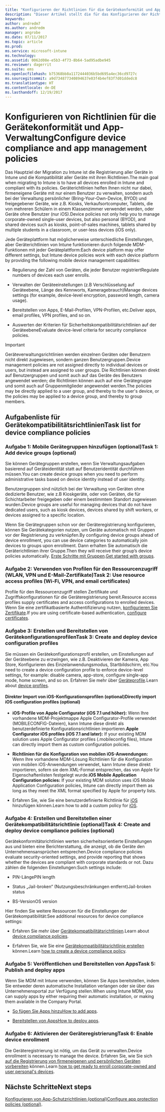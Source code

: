 ```yaml
---
title: "Konfigurieren der Richtlinien für die Gerätekonformität und App-Verwaltung während einer Migration von Intune"
description: "Dieser Artikel stellt die für das Konfigurieren der Richtlinien für die Gerätekompatibilität und die App-Verwaltung notwendigen Schritte während einer Migration von Intune bereit."
keywords: 
author: andredm7
ms.author: andredm
manager: angrobe
ms.date: 07/11/2017
ms.topic: article
ms.prod: 
ms.service: microsoft-intune
ms.technology: 
ms.assetid: 0062d08e-e5b3-4f73-8b64-5ad95adbe945
ms.reviewer: dagerrit
ms.suite: ems
ms.openlocfilehash: b75368bb8a1172444036b5bd695a4ec36cd9727c
ms.sourcegitcommit: a9d734877340894637e03f4b4ef83f7d01ddedc8
ms.translationtype: HT
ms.contentlocale: de-DE
ms.lasthandoff: 12/19/2017
---
```

# <a name="configure-device-compliance-and-app-management-policies"></a><span data-ttu-id="ffc5c-103">Konfigurieren von Richtlinien für die Gerätekonformität und App-Verwaltung</span><span class="sxs-lookup"><span data-stu-id="ffc5c-103">Configure device compliance and app management policies</span></span>

<span data-ttu-id="ffc5c-104">Das Hauptziel der Migration zu Intune ist die Registrierung aller Geräte in Intune und die Kompatibilität aller Geräte mit ihren Richtlinien.</span><span class="sxs-lookup"><span data-stu-id="ffc5c-104">The main goal when migrating to Intune is to have all devices enrolled in Intune and compliant with its policies.</span></span> <span data-ttu-id="ffc5c-105">Geräterichtlinien helfen Ihnen nicht nur dabei, firmeneigene Geräte mit nur einem Benutzer zu verwalten, sondern auch bei der Verwaltung persönlicher (Bring-Your-Own-Device, BYOD) und freigegebener Geräte, wie z.B. Kiosks, Verkaufsortcomputer, Tablets, die von mehreren Schülern in einem Klassenzimmer verwendet werden, oder Geräte ohne Benutzer (nur iOS).</span><span class="sxs-lookup"><span data-stu-id="ffc5c-105">Device policies not only help you to manage corporate-owned single-user devices, but also personal (BYOD), and shared devices such as kiosks, point-of-sales machines, tablets shared by multiple students in a classroom, or user-less devices (iOS only).</span></span>

<span data-ttu-id="ffc5c-106">Jede Geräteplattform hat möglicherweise unterschiedliche Einstellungen, aber Geräterichtlinien von Intune funktionieren durch folgende MDM-Funktionen mit jeder Geräteplattform:</span><span class="sxs-lookup"><span data-stu-id="ffc5c-106">Each device platform may offer different settings, but Intune device policies work with each device platform by providing the following mobile device management capabilities:</span></span>

-   <span data-ttu-id="ffc5c-107">Regulierung der Zahl von Geräten, die jeder Benutzer registriert</span><span class="sxs-lookup"><span data-stu-id="ffc5c-107">Regulate numbers of devices each user enrolls.</span></span>

-   <span data-ttu-id="ffc5c-108">Verwalten der Geräteeinstellungen (z.B Verschlüsselung auf Geräteebene, Länge des Kennworts, Kameragebrauch)</span><span class="sxs-lookup"><span data-stu-id="ffc5c-108">Manage devices settings (for example, device-level encryption, password length, camera usage).</span></span>

-   <span data-ttu-id="ffc5c-109">Bereitstellen von Apps, E-Mail-Profilen, VPN-Profilen, etc.</span><span class="sxs-lookup"><span data-stu-id="ffc5c-109">Deliver apps, email profiles, VPN profiles, and so on.</span></span>

-   <span data-ttu-id="ffc5c-110">Auswerten der Kriterien für Sicherheitskompatibilitätsrichtlinien auf der Geräteebene</span><span class="sxs-lookup"><span data-stu-id="ffc5c-110">Evaluate device-level criteria for security compliance policies.</span></span>

> [!IMPORTANT]
> <span data-ttu-id="ffc5c-111">Geräteverwaltungsrichtlinien werden einzelnen Geräten oder Benutzern nicht direkt zugewiesen, sondern ganzen Benutzergruppen.</span><span class="sxs-lookup"><span data-stu-id="ffc5c-111">Device management policies are not assigned directly to individual devices or users, but instead are assigned to user groups.</span></span> <span data-ttu-id="ffc5c-112">Die Richtlinien können direkt auf Benutzergruppen und somit auch auf das Geräte des Benutzers angewendet werden; die Richtlinien können auch auf eine Gerätegruppe und somit auch auf Gruppenmitglieder angewendet werden.</span><span class="sxs-lookup"><span data-stu-id="ffc5c-112">The policies may be directly applied to a user group, and thereby to the user's device, or the policies may be applied to a device group, and thereby to group members.</span></span>

## <a name="task-list-for-device-compliance-policies"></a><span data-ttu-id="ffc5c-113">Aufgabenliste für Gerätekompatibilitätsrichtlinien</span><span class="sxs-lookup"><span data-stu-id="ffc5c-113">Task list for device compliance policies</span></span>

### <a name="task-1-add-device-groups-optional"></a><span data-ttu-id="ffc5c-114">Aufgabe 1: Mobile Gerätegruppen hinzufügen (optional)</span><span class="sxs-lookup"><span data-stu-id="ffc5c-114">Task 1: Add device groups (optional)</span></span>

<span data-ttu-id="ffc5c-115">Sie können Gerätegruppen erstellen, wenn Sie Verwaltungsaufgaben basierend auf Geräteidentität statt auf Benutzeridentität durchführen müssen.</span><span class="sxs-lookup"><span data-stu-id="ffc5c-115">You can create device groups when you need to perform administrative tasks based on device identity instead of user identity.</span></span>

<span data-ttu-id="ffc5c-116">Benutzergruppen sind nützlich bei der Verwaltung von Geräten ohne dedizierte Benutzer, wie z.B Kioskgeräte, oder von Geräten, die für Schichtarbeiter freigegeben oder einem bestimmtem Standort zugewiesen wurden.</span><span class="sxs-lookup"><span data-stu-id="ffc5c-116">Device groups are useful for managing devices that do not have dedicated users, such as kiosk devices, devices shared by shift workers, or devices assigned to a specific location.</span></span>

<span data-ttu-id="ffc5c-117">Wenn Sie Gerätegruppen schon vor der Geräteregistrierung konfigurieren, können Sie Gerätekategorien nutzen, um Geräte automatisch mit Gruppen vor der Registrierung zu verknüpfen.</span><span class="sxs-lookup"><span data-stu-id="ffc5c-117">By configuring device groups ahead of device enrollment, you can use device categories to automatically join devices to groups upon enrollment.</span></span> <span data-ttu-id="ffc5c-118">Dann erhalten Sie automatisch die Geräterichtlinien ihrer Gruppe.</span><span class="sxs-lookup"><span data-stu-id="ffc5c-118">Then they will receive their group’s device policies automatically.</span></span> <span data-ttu-id="ffc5c-119">[Erste Schritte mit Gruppen](groups-get-started.md).</span><span class="sxs-lookup"><span data-stu-id="ffc5c-119">[Get started with groups](groups-get-started.md).</span></span>

### <a name="task-2-use-resource-access-profiles-wi-fi-vpn-and-email-certificates"></a><span data-ttu-id="ffc5c-120">Aufgabe 2: Verwenden von Profilen für den Ressourcenzugriff (WLAN, VPN und E-Mail-Zertifikate)</span><span class="sxs-lookup"><span data-stu-id="ffc5c-120">Task 2: Use resource access profiles (Wi-Fi, VPN, and email certificates)</span></span>

<span data-ttu-id="ffc5c-121">Profile für den Ressourcenzugriff stellen Zertifikate und Zugriffskonfigurationen für die Geräteregistrierung bereit.</span><span class="sxs-lookup"><span data-stu-id="ffc5c-121">Resource access profiles supply certificates and access configurations to enrolled devices.</span></span> <span data-ttu-id="ffc5c-122">Wenn Sie eine zertifikatbasierte Authentifizierung nutzen, [konfigurieren Sie Zertifikate](certificates-configure.md).</span><span class="sxs-lookup"><span data-stu-id="ffc5c-122">If you are using certificate-based authentication, [configure certificates](certificates-configure.md).</span></span>

### <a name="task-3-create-and-deploy-device-configuration-profiles"></a><span data-ttu-id="ffc5c-123">Aufgabe 3: Erstellen und Bereitstellen von Gerätekonfigurationsprofilen</span><span class="sxs-lookup"><span data-stu-id="ffc5c-123">Task 3: Create and deploy device configuration profiles</span></span>

<span data-ttu-id="ffc5c-124">Sie müssen ein Gerätekonfigurationsprofil erstellen, um Einstellungen auf der Geräteebene zu erzwingen, wie z.B. Deaktivieren der Kamera, App Store, Konfigurieren des Einzelanwendungsmodus, Startbildschirm, etc.</span><span class="sxs-lookup"><span data-stu-id="ffc5c-124">You need to create a device configuration profile to enforce device-level settings, for example: disable camera, app-store, configure single-app mode, home screen, and so on.</span></span> <span data-ttu-id="ffc5c-125">Erfahren Sie mehr über [Geräteprofile](device-profiles.md).</span><span class="sxs-lookup"><span data-stu-id="ffc5c-125">Learn about [device profiles](device-profiles.md).</span></span>

####  <a name="directly-import-ios-configuration-profiles-optional"></a><span data-ttu-id="ffc5c-126">Direkter Import von iOS-Konfigurationsprofilen (optional)</span><span class="sxs-lookup"><span data-stu-id="ffc5c-126">Directly import iOS configuration profiles (optional)</span></span>

-   <span data-ttu-id="ffc5c-127">**iOS-Profile von Apple Configurator (iOS 7.1 und höher):** Wenn Ihre vorhandene MDM-Projektmappe Apple Configurator-Profile verwendet (MOBILECONFIG-Dateien), kann Intune diese direkt als benutzerdefinierte Konfigurationsrichtlinien importieren.</span><span class="sxs-lookup"><span data-stu-id="ffc5c-127">**Apple Configurator iOS profiles (iOS 7.1 and later):** If your existing MDM solution uses Apple Configurator profiles (.mobileconfig files), Intune can directly import them as custom configuration policies.</span></span>

-   <span data-ttu-id="ffc5c-128">**Richtlinien für die Konfiguration von mobilen iOS-Anwendungen:** Wenn Ihre vorhandene MDM-Lösung Richtlinien für die Konfiguration von mobilen iOS-Anwendungen verwendet, kann Intune diese direkt importieren, sofern sie dem XML-Format entsprechen, das von Apple für Eigenschaftenlisten festgelegt wurde.</span><span class="sxs-lookup"><span data-stu-id="ffc5c-128">**iOS Mobile Application Configuration policies:** If your existing MDM solution uses iOS Mobile Application Configuration policies, Intune can directly import them as long as they meet the XML format specified by Apple for property lists.</span></span>

- <span data-ttu-id="ffc5c-129">Erfahren Sie, wie Sie eine benutzerdefinierte Richtlinie für [iOS](custom-settings-ios.md) hinzufügen können.</span><span class="sxs-lookup"><span data-stu-id="ffc5c-129">Learn how to add a custom policy for [iOS](custom-settings-ios.md).</span></span>

### <a name="task-4-create-and-deploy-device-compliance-policies-optional"></a><span data-ttu-id="ffc5c-130">Aufgabe 4: Erstellen und Bereitstellen einer Gerätekompatibilitätsrichtlinie (optional)</span><span class="sxs-lookup"><span data-stu-id="ffc5c-130">Task 4: Create and deploy device compliance policies (optional)</span></span>

<span data-ttu-id="ffc5c-131">Gerätekonformitätsrichtlinien werten sicherheitsorientierte Einstellungen aus und bieten eine Berichterstattung, die anzeigt, ob die Geräte den Unternehmensansprüchen entsprechen.</span><span class="sxs-lookup"><span data-stu-id="ffc5c-131">Device compliance policies evaluate security-oriented settings, and provide reporting that shows whether the devices are compliant with corporate standards or not.</span></span> <span data-ttu-id="ffc5c-132">Dazu zählen die folgenden Einstellungen:</span><span class="sxs-lookup"><span data-stu-id="ffc5c-132">Such settings include:</span></span>

-   <span data-ttu-id="ffc5c-133">PIN-Länge</span><span class="sxs-lookup"><span data-stu-id="ffc5c-133">PIN length</span></span>

-   <span data-ttu-id="ffc5c-134">Status „Jail-broken“ (Nutzungsbeschränkungen entfernt)</span><span class="sxs-lookup"><span data-stu-id="ffc5c-134">Jail-broken status</span></span>

-   <span data-ttu-id="ffc5c-135">BS-Version</span><span class="sxs-lookup"><span data-stu-id="ffc5c-135">OS version</span></span>

<span data-ttu-id="ffc5c-136">Hier finden Sie weitere Ressourcen für die Einstellungen der Gerätekompatibilität:</span><span class="sxs-lookup"><span data-stu-id="ffc5c-136">See additional resources for device compliance settings:</span></span>

-   <span data-ttu-id="ffc5c-137">Erfahren Sie mehr über [Gerätekompatibilitätsrichtlinien](device-compliance.md).</span><span class="sxs-lookup"><span data-stu-id="ffc5c-137">Learn about [device compliance policies](device-compliance.md).</span></span>

-   <span data-ttu-id="ffc5c-138">Erfahren Sie, wie Sie eine [Gerätekompatibilitätsrichtlinie erstellen](device-compliance-get-started.md) können.</span><span class="sxs-lookup"><span data-stu-id="ffc5c-138">Learn [how to create a device compliance policy](device-compliance-get-started.md).</span></span>

### <a name="task-5-publish-and-deploy-apps"></a><span data-ttu-id="ffc5c-139">Aufgabe 5: Veröffentlichen und Bereitstellen von Apps</span><span class="sxs-lookup"><span data-stu-id="ffc5c-139">Task 5: Publish and deploy apps</span></span>

<span data-ttu-id="ffc5c-140">Wenn Sie MDM mit Intune verwenden, können Sie Apps bereitstellen, indem Sie entweder deren automatische Installation verlangen oder sie über das Unternehmensportal zur Verfügung stellen.</span><span class="sxs-lookup"><span data-stu-id="ffc5c-140">When using Intune MDM, you can supply apps by either requiring their automatic installation, or making them available in the Company Portal.</span></span>

-   <span data-ttu-id="ffc5c-141">[So fügen Sie Apps hinzu](apps-add.md)</span><span class="sxs-lookup"><span data-stu-id="ffc5c-141">[How to add apps](apps-add.md).</span></span>

-   <span data-ttu-id="ffc5c-142">[Bereitstellen von Apps](apps-deploy.md)</span><span class="sxs-lookup"><span data-stu-id="ffc5c-142">[How to deploy apps](apps-deploy.md).</span></span>

### <a name="task-6-enable-device-enrollment"></a><span data-ttu-id="ffc5c-143">Aufgabe 6: Aktivieren der Geräteregistrierung</span><span class="sxs-lookup"><span data-stu-id="ffc5c-143">Task 6: Enable device enrollment</span></span>

<span data-ttu-id="ffc5c-144">Die Geräteregistrierung ist nötig, um das Gerät zu verwalten.</span><span class="sxs-lookup"><span data-stu-id="ffc5c-144">Device enrollment is necessary to manage the device.</span></span> <span data-ttu-id="ffc5c-145">Erfahren Sie, wie Sie sich [auf die Registrierung von firmeneigenen und persönlichen Geräten vorbereiten](device-enrollment.md) können.</span><span class="sxs-lookup"><span data-stu-id="ffc5c-145">Learn [how to get ready to enroll corporate-owned and user personal's devices](device-enrollment.md).</span></span>

## <a name="next-steps"></a><span data-ttu-id="ffc5c-146">Nächste Schritte</span><span class="sxs-lookup"><span data-stu-id="ffc5c-146">Next steps</span></span>

<span data-ttu-id="ffc5c-147">[Konfigurieren von App-Schutzrichtlinien (optional)](migration-guide-app-protection-policies.md)</span><span class="sxs-lookup"><span data-stu-id="ffc5c-147">[Configure app protection policies (optional)](migration-guide-app-protection-policies.md).</span></span>
